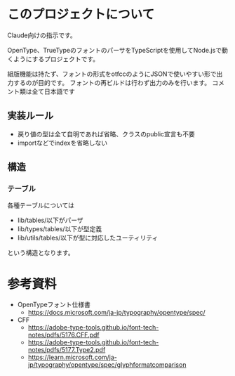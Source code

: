 # このプロジェクトについて

Claude向けの指示です。

OpenType、TrueTypeのフォントのパーサをTypeScriptを使用してNode.jsで動くようにするプロジェクトです。

組版機能は持たず、フォントの形式をotfccのようにJSONで使いやすい形で出力するのが目的です。
フォントの再ビルドは行わず出力のみを行います。 コメント類は全て日本語です

## 実装ルール

- 戻り値の型は全て自明であれば省略、クラスのpublic宣言も不要
- importなどでindexを省略しない

## 構造

### テーブル

各種テーブルについては

- lib/tables/以下がパーザ
- lib/types/tables/以下が型定義
- lib/utils/tables/以下が型に対応したユーティリティ

という構造となります。

# 参考資料

- OpenTypeフォント仕様書
  - https://docs.microsoft.com/ja-jp/typography/opentype/spec/
- CFF
	- https://adobe-type-tools.github.io/font-tech-notes/pdfs/5176.CFF.pdf
	- https://adobe-type-tools.github.io/font-tech-notes/pdfs/5177.Type2.pdf
	- https://learn.microsoft.com/ja-jp/typography/opentype/spec/glyphformatcomparison

